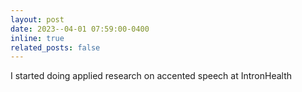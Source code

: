 ```yaml
---
layout: post
date: 2023--04-01 07:59:00-0400
inline: true
related_posts: false
---
```


I started doing applied research on accented speech at IntronHealth
